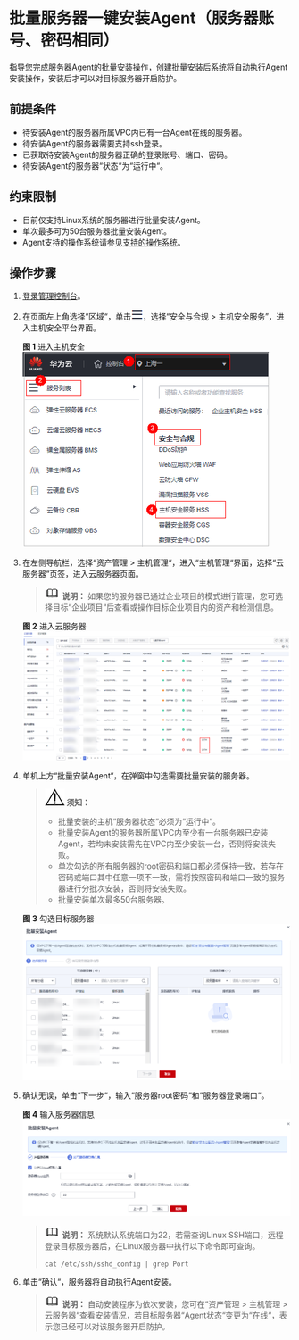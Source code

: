 # 批量服务器一键安装Agent（服务器账号、密码相同）<a name="hss_01_0386"></a>

指导您完成服务器Agent的批量安装操作，创建批量安装后系统将自动执行Agent安装操作，安装后才可以对目标服务器开启防护。

## 前提条件<a name="section279416111447"></a>

-   待安装Agent的服务器所属VPC内已有一台Agent在线的服务器。
-   待安装Agent的服务器需要支持ssh登录。
-   已获取待安装Agent的服务器正确的登录账号、端口、密码。
-   待安装Agent的服务器“状态“为“运行中“。

## 约束限制<a name="section1650715812715"></a>

-   目前仅支持Linux系统的服务器进行批量安装Agent。
-   单次最多可为50台服务器批量安装Agent。
-   Agent支持的操作系统请参见[支持的操作系统](https://support.huaweicloud.com/productdesc-hss2.0/hss_01_0137.html#section2)。

## 操作步骤<a name="section4497610815"></a>

1.  [登录管理控制台](https://console.huaweicloud.com/?locale=zh-cn)。
2.  在页面左上角选择“区域“，单击![](figures/zh-cn_image_0000001517317834.png)，选择“安全与合规 \> 主机安全服务”，进入主机安全平台界面。

    **图 1**  进入主机安全<a name="hss_01_0234_fig1855613765114"></a>  
    ![](figures/进入主机安全.png "进入主机安全")

1.  在左侧导航栏，选择“资产管理  \>  主机管理“，进入“主机管理“界面，选择“云服务器“页签，进入云服务器页面。

    >![](public_sys-resources/icon-note.gif) **说明：** 
    >如果您的服务器已通过企业项目的模式进行管理，您可选择目标“企业项目“后查看或操作目标企业项目内的资产和检测信息。

    **图 2**  进入云服务器<a name="fig8558122914125"></a>  
    ![](figures/进入云服务器.png "进入云服务器")

2.  单机上方“批量安装Agent“，在弹窗中勾选需要批量安装的服务器。

    >![](public_sys-resources/icon-notice.gif) **须知：** 
    >-   批量安装的主机“服务器状态“必须为“运行中“。
    >-   批量安装Agent的服务器所属VPC内至少有一台服务器已安装Agent，若均未安装需先在VPC内至少安装一台，否则将安装失败。
    >-   单次勾选的所有服务器的root密码和端口都必须保持一致，若存在密码或端口其中任意一项不一致，需将按照密码和端口一致的服务器进行分批次安装，否则将安装失败。
    >-   批量安装单次最多50台服务器。

    **图 3**  勾选目标服务器<a name="fig193321143124813"></a>  
    ![](figures/勾选目标服务器.png "勾选目标服务器")

3.  确认无误，单击“下一步“，输入“服务器root密码“和“服务器登录端口“。

    **图 4**  输入服务器信息<a name="fig19289144171210"></a>  
    ![](figures/输入服务器信息.png "输入服务器信息")

    >![](public_sys-resources/icon-note.gif) **说明：** 
    >系统默认系统端口为22，若需查询Linux SSH端口，远程登录目标服务器后，在Linux服务器中执行以下命令即可查询。
    >```
    >cat /etc/ssh/sshd_config | grep Port
    >```

4.  单击“确认“，服务器将自动执行Agent安装。

    >![](public_sys-resources/icon-note.gif) **说明：** 
    >自动安装程序为依次安装，您可在“资产管理  \>  主机管理  \>  云服务器“查看安装情况，若目标服务器“Agent状态“变更为“在线“，表示您已经可以对该服务器开启防护。

